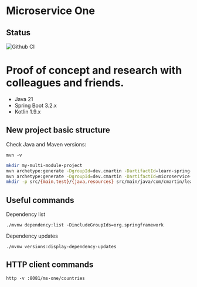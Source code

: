 # Microservice One

## Status

![Github CI](https://github.com/butcherless/microservice-one/workflows/CI/badge.svg)

# Proof of concept and research with colleagues and friends.

- Java 21
- Spring Boot 3.2.x
- Kotlin 1.9.x

## New project basic structure

Check Java and Maven versions:

    mvn -v
    
```bash
mkdir my-multi-module-project
mvn archetype:generate -DgroupId=dev.cmartin -DartifactId=learn-spring-cloud -DarchetypeArtifactId=maven-archetype-quickstart -DinteractiveMode=false
mvn archetype:generate -DgroupId=dev.cmartin -DartifactId=microservice-one -DarchetypeArtifactId=maven-archetype-quickstart -DinteractiveMode=false
mkdir -p src/{main,test}/{java,resources} src/main/java/com/cmartin/learn
```

## Useful commands

Dependency list

    ./mvnw dependency:list -DincludeGroupIds=org.springframework

Dependency updates

    ./mvnw versions:display-dependency-updates

## HTTP client commands

    http -v :8081/ms-one/countries